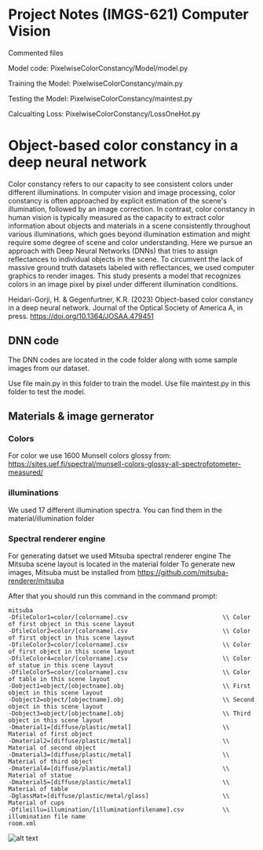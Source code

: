 # Project Notes (IMGS-621) Computer Vision

Commented files

Model code: PixelwiseColorConstancy/Model/model.py

Training the Model: PixelwiseColorConstancy/main.py

Testing the Model: PixelwiseColorConstancy/maintest.py

Calcualting Loss: PixelwiseColorConstancy/LossOneHot.py

# Object-based color constancy in a deep neural network

Color constancy refers to our capacity to see consistent colors under different illuminations. In computer vision and image processing, color constancy is often approached by explicit estimation of the scene's illumination, followed by an image correction. In contrast, color constancy in human vision is typically measured as the capacity to extract color information about objects and materials in a scene consistently throughout various illuminations, which goes beyond illumination estimation and might require some degree of scene and color understanding. Here we pursue an approach with Deep Neural Networks (DNNs) that tries to assign reflectances to individual objects in the scene. To circumvent the lack of massive ground truth datasets labeled with reflectances, we used computer graphics to render images. This study presents a model that recognizes colors in an image pixel by pixel under different illumination conditions.


Heidari-Gorji, H. & Gegenfurtner, K.R. (2023) Object-based color constancy in a deep neural network. Journal of the Optical Society of America A, in press. https://doi.org/10.1364/JOSAA.479451

## DNN code
The DNN codes are located in the code folder along with some sample images from our dataset.

Use file main.py in this folder to train the model.
Use file maintest.py in this folder to test the model.



## Materials & image gernerator

### Colors

For color we use  1600 Munsell colors glossy from: https://sites.uef.fi/spectral/munsell-colors-glossy-all-spectrofotometer-measured/

### illuminations
We used 17 different illumination spectra. You can find them in the material/illumination folder

### Spectral renderer engine
For generating datset we used Mitsuba spectral renderer engine
The Mitsuba scene layout is located in the material folder
To generate new images, Mitsuba must be installed from https://github.com/mitsuba-renderer/mitsuba

After that you should run this command in the command prompt:
```
mitsuba 
-DfileColor1=color/[colorname].csv                           \\ Color of first object in this scene layout
-DfileColor2=color/[colorname].csv                           \\ Color of first object in this scene layout
-DfileColor3=color/[colorname].csv                           \\ Color of first object in this scene layout
-DfileColor4=color/[colorname].csv                           \\ Color of statue in this scene layout
-DfileColor5=color/[colorname].csv                           \\ Color of table in this scene layout
-Dobject1=object/[objectname].obj                            \\ First object in this scene layout
-Dobject2=object/[objectname].obj                            \\ Second object in this scene layout
-Dobject3=object/[objectname].obj                            \\ Third object in this scene layout
-Dmaterial1=[diffuse/plastic/metal]                          \\ Material of first object
-Dmaterial2=[diffuse/plastic/metal]                          \\ Material of second object
-Dmaterial3=[diffuse/plastic/metal]                          \\ Material of third object
-Dmaterial4=[diffuse/plastic/metal]                          \\ Material of statue 
-Dmaterial5=[diffuse/plastic/metal]                          \\ Material of table 
-DglassMat=[diffuse/plastic/metal/glass]                     \\ Material of cups 
-Dfileillu=illumination/[illuminationfilename].csv           \\ illumination file name
room.xml
```

![alt text](https://github.com/haamedh/PixelwiseColorConstancy/blob/main/materials/room.png?raw=true)
